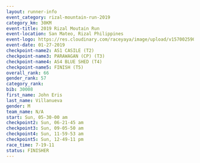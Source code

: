 ```yaml
---
layout: runner-info 
event_category: rizal-mountain-run-2019 
category_km: 30KM 
event-title: 2019 Rizal Moutain Run 
event-location: San Mateo, Rizal Philippines 
event-logo: https://res.cloudinary.com/raceyaya/image/upload/v1570025909/logo/rizal-mountain_gkfete.jpg 
event-date: 01-27-2019 
checkpoint-name2: AS1 CASILE (T2) 
checkpoint-name3: PARAWAGAN (CP) (T3) 
checkpoint-name4: AS4 BLUE SHED (T4) 
checkpoint-name5: FINISH (T5) 
overall_rank: 66
gender_rank: 57
category_rank: 
bib: 30008
first_name: John Eris
last_name: Villanueva
gender: M
team_name: N/A
start: Sun, 05-30-00 am
checkpoint2: Sun, 06-21-45 am
checkpoint3: Sun, 09-05-50 am
checkpoint4: Sun, 11-59-53 am
checkpoint5: Sun, 12-49-11 pm
race_time: 7-19-11
status: FINISHER
---
```

